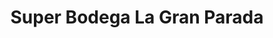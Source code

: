 ---
title: "Super Bodega La Gran Parada"
url: /san-cristobal/super-bodega-la-gran-parada/
shop: Lebensmittel
---